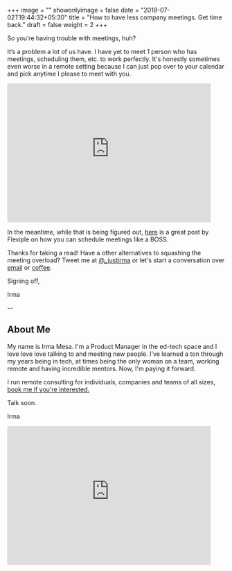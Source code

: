 +++
image = ""
showonlyimage = false
date = "2019-07-02T19:44:32+05:30"
title = "How to have less company meetings. Get time back."
draft = false
weight = 2
+++

So you’re having trouble with meetings, huh?
<!--more-->

It’s a problem a lot of us have. I have yet to meet 1 person who has meetings, scheduling them, etc. to work perfectly. It's honestly sometimes even worse in a remote setting because I can just pop over to your calendar and pick anytime I please to meet with you.

<iframe width="470" height="320" src="https://workfromhomeletters.substack.com/embed" frameborder="0" scrolling="no"></iframe>

In the meantime, while that is being figured out, [here](https://blog.flexiple.com/schedule-meetings-like-a-boss/) is a great post by Flexiple on how you can schedule meetings like a BOSS.

Thanks for taking a read! Have a other alternatives to squashing the meeting overload? Tweet me at [@\_justirma](https://twitter.com/_justirma) or let's start a conversation over [email](https://hi@justirma.com) or [coffee](https://calendly.com/_justirma/1on1-call).

Signing off,

Irma

--

## About Me

My name is Irma Mesa. I'm a Product Manager in the ed-tech space and I love love love talking to and meeting new people. I've learned a ton through my years being in tech, at times being the only woman on a team, working remote and having incredible mentors. Now, I'm paying it forward.

I run remote consulting for individuals, companies and teams of all sizes, [book me if you're interested.](/consulting/)

Talk soon.

Irma

<iframe width="470" height="320" src="https://workfromhomeletters.substack.com/embed" frameborder="0" scrolling="no"></iframe>

